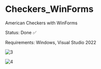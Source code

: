 # Checkers_WinForms

American Checkers with WinForms

Status: Done ✅

Requirements: Windows, Visual Studio 2022

![3](https://github.com/The-Robin-Zone/Checkers_WinForms/assets/84126368/c19f9844-9f07-475a-8bbf-ce15fe388914)

![4](https://github.com/The-Robin-Zone/Checkers_WinForms/assets/84126368/60ff4bf2-a277-4bc3-9661-aa1c16d3a696)

